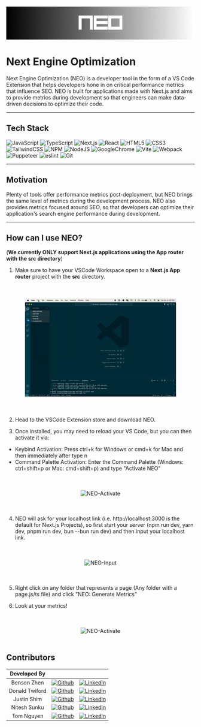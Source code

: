 <p align="center">
    <img src="media/NEO-banner.png" alt="NEO">
</p>

# Next Engine Optimization

Next Engine Optimization (NEO) is a developer tool in the form of a VS Code Extension that helps developers hone in on critical performance metrics that influence SEO. NEO is built for applications made with Next.js and aims to provide metrics during development so that engineers can make data-driven decisions to optimize their code.

---

## Tech Stack

![JavaScript](https://img.shields.io/badge/javascript-%23323330.svg?style=for-the-badge&logo=javascript&logoColor=%23F7DF1E)
![TypeScript](https://img.shields.io/badge/TypeScript-007ACC?style=for-the-badge&logo=typescript&logoColor=white)
![Next.js](https://img.shields.io/badge/next.js-000000?style=for-the-badge&logo=nextdotjs&logoColor=white)
![React](https://img.shields.io/badge/React-20232A?style=for-the-badge&logo=react&logoColor=61DAFB)
![HTML5](https://img.shields.io/badge/html5-%23E34F26.svg?style=for-the-badge&logo=html5&logoColor=white)
![CSS3](https://img.shields.io/badge/css3-%231572B6.svg?style=for-the-badge&logo=css3&logoColor=white)
![TailwindCSS](https://img.shields.io/badge/Tailwind_CSS-38B2AC?style=for-the-badge&logo=tailwind-css&logoColor=white)
![NPM](https://img.shields.io/badge/npm-CB3837?style=for-the-badge&logo=npm&logoColor=white)
![NodeJS](https://img.shields.io/badge/node.js-6DA55F?style=for-the-badge&logo=node.js&logoColor=white)
![GoogleChrome](https://img.shields.io/badge/Google_chrome-4285F4?style=for-the-badge&logo=Google-chrome&logoColor=white)
![Vite](https://img.shields.io/badge/vite-%23646CFF.svg?style=for-the-badge&logo=vite&logoColor=white)
![Webpack](https://img.shields.io/badge/webpack-%238DD6F9.svg?style=for-the-badge&logo=webpack&logoColor=black)
![Puppeteer](https://img.shields.io/badge/Puppeteer-40B5A4?style=for-the-badge&logo=Puppeteer&logoColor=white)
![eslint](https://img.shields.io/badge/eslint-3A33D1?style=for-the-badge&logo=eslint&logoColor=white)
![Git](https://img.shields.io/badge/GIT-E44C30?style=for-the-badge&logo=git&logoColor=white)

<!-- ![Jest](https://img.shields.io/badge/-jest-%23C21325?style=for-the-badge&logo=jest&logoColor=white) -->

---

## Motivation

Plenty of tools offer performance metrics post-deployment, but NEO brings the same level of metrics during the development process. NEO also provides metrics focused around SEO, so that developers can optimize their application's search engine performance during development.

---

## How can I use NEO?

(**We currently ONLY support Next.js applications using the App router with the src directory**)

1. Make sure to have your VSCode Workspace open to a **Next.js App router** project with the **src** directory.

<div style="margin: 50px" align="center" >
    <img src="media/gifs/openNextProject.gif" alt="NEO-Upload">
</div>

2. Head to the VSCode Extension store and download NEO.

3. Once installed, you may need to reload your VS Code, but you can then activate it via:

- Keybind Activation: Press ctrl+k for Windows or cmd+k for Mac and then immediately after type n
- Command Palette Activation: Enter the Command Palette (Windows: ctrl+shift+p or Mac: cmd+shift+p) and type "Activate NEO"

<div style="margin: 50px" align="center" >
    <img src="media/gifs/cpActivate.gif" alt="NEO-Activate">
</div>

4. NEO will ask for your localhost link (i.e. http://localhost:3000 is the default for Next.js Projects), so first start your server (npm run dev, yarn dev, pnpm run dev, bun --bun run dev) and then input your localhost link.

<div style="margin: 50px" align="center" >
    <img src="media/gifs/inputLink.gif" alt="NEO-Input">
</div>

5. Right click on any folder that represents a page (Any folder with a page.js/ts file) and click "NEO: Generate Metrics"

6. Look at your metrics!

<div style="margin: 50px" align="center" >
    <img src="media/gifs/GeneratingMetrics.gif" alt="NEO-Activate">
</div>

## Contributors

|  Developed By  |                                                                                                                                                 |                                                                                                                                              |
| :------------: | :---------------------------------------------------------------------------------------------------------------------------------------------: | :------------------------------------------------------------------------------------------------------------------------------------------: |
|  Benson Zhen   |  [![Github](https://img.shields.io/badge/github-%23121011.svg?style=for-the-badge&logo=github&logoColor=white)](https://github.com/bensonzhen)  |  [![LinkedIn](https://img.shields.io/badge/LinkedIn-%230077B5.svg?logo=linkedin&logoColor=white)](https://www.linkedin.com/in/bensonzhen/)   |
| Donald Twiford | [![Github](https://img.shields.io/badge/github-%23121011.svg?style=for-the-badge&logo=github&logoColor=white)](https://github.com/KrankyKnight) | [![LinkedIn](https://img.shields.io/badge/LinkedIn-%230077B5.svg?logo=linkedin&logoColor=white)](https://www.linkedin.com/in/donaldtwiford/) |
|  Justin Shim   |    [![Github](https://img.shields.io/badge/github-%23121011.svg?style=for-the-badge&logo=github&logoColor=white)](https://github.com/slip4k)    |  [![LinkedIn](https://img.shields.io/badge/LinkedIn-%230077B5.svg?logo=linkedin&logoColor=white)](https://www.linkedin.com/in/justinshim/)   |
|  Nitesh Sunku  |   [![Github](https://img.shields.io/badge/github-%23121011.svg?style=for-the-badge&logo=github&logoColor=white)](https://github.com/nsunku99)   |  [![LinkedIn](https://img.shields.io/badge/LinkedIn-%230077B5.svg?logo=linkedin&logoColor=white)](https://www.linkedin.com/in/niteshsunku/)  |
|   Tom Nguyen   |  [![Github](https://img.shields.io/badge/github-%23121011.svg?style=for-the-badge&logo=github&logoColor=white)](https://github.com/nguyentomt)  |  [![LinkedIn](https://img.shields.io/badge/LinkedIn-%230077B5.svg?logo=linkedin&logoColor=white)](https://www.linkedin.com/in/nguyentomt/)   |
